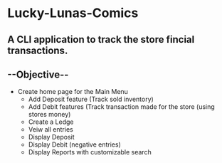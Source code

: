 # Lucky-Lunas-Comics
A CLI application to track the store fincial transactions.
--------------------------------------------
## --Objective--
- Create home page for the Main Menu
  - Add Deposit feature (Track sold inventory)
  - Add Debit features (Track transaction made for the store (using stores money)
  - Create a Ledge
   - Veiw all entries
   - Display Deposit
   - Display Debit (negative entries)
   - Display Reports with customizable search
